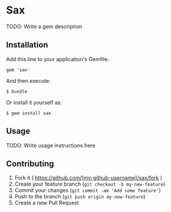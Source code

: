 # Sax

TODO: Write a gem description

## Installation

Add this line to your application's Gemfile:

    gem 'sax'

And then execute:

    $ bundle

Or install it yourself as:

    $ gem install sax

## Usage

TODO: Write usage instructions here

## Contributing

1. Fork it ( https://github.com/[my-github-username]/sax/fork )
2. Create your feature branch (`git checkout -b my-new-feature`)
3. Commit your changes (`git commit -am 'Add some feature'`)
4. Push to the branch (`git push origin my-new-feature`)
5. Create a new Pull Request
